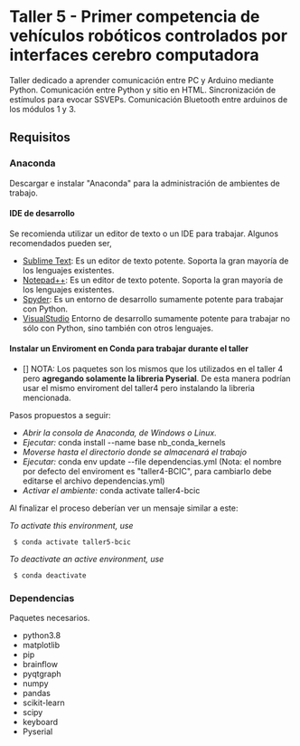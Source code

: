 # Taller 5 - Primer competencia de vehículos robóticos controlados por interfaces cerebro computadora

Taller dedicado a aprender comunicación entre PC y Arduino mediante Python. Comunicación entre Python y sitio en HTML. Sincronización de estímulos para evocar SSVEPs. Comunicación Bluetooth entre arduinos de los módulos 1 y 3.

## Requisitos

### Anaconda

Descargar e instalar "Anaconda" para la administración de ambientes de trabajo.

#### IDE de desarrollo

Se recomienda utilizar un editor de texto o un IDE para trabajar. Algunos recomendados pueden ser,

- [Sublime Text](https://www.sublimetext.com/3): Es un editor de texto potente. Soporta la gran mayoría de los lenguajes existentes.
- [Notepad++](https://notepad-plus-plus.org/downloads/): Es un editor de texto potente. Soporta la gran mayoría de los lenguajes existentes.
- [Spyder](https://www.spyder-ide.org/): Es un entorno de desarrollo sumamente potente para trabajar con Python.
- [VisualStudio](https://code.visualstudio.com/) Entorno de desarrollo sumamente potente para trabajar no sólo con Python, sino también con otros lenguajes.

#### Instalar un Enviroment en Conda para trabajar durante el taller

- [] NOTA: Los paquetes son los mismos que los utilizados en el taller 4 pero **agregando solamente la libreria Pyserial**. De esta manera podrían usar el mismo enviroment del taller4 pero instalando la libreria mencionada.

Pasos propuestos a seguir:

- _Abrir la consola de Anaconda, de Windows o Linux._
- _Ejecutar:_ conda install --name base nb_conda_kernels
- _Moverse hasta el directorio donde se almacenará el trabajo_
- _Ejecutar:_ conda env update --file dependencias.yml (Nota: el nombre por defecto del enviroment es "taller4-BCIC", para cambiarlo debe editarse el archivo dependencias.yml)
- _Activar el ambiente:_ conda activate taller4-bcic

Al finalizar el proceso deberían ver un mensaje similar a este:

_To activate this environment, use_

     $ conda activate taller5-bcic

_To deactivate an active environment, use_

     $ conda deactivate

### Dependencias

Paquetes necesarios.

- python3.8
- matplotlib
- pip
- brainflow
- pyqtgraph
- numpy
- pandas
- scikit-learn
- scipy
- keyboard
- Pyserial